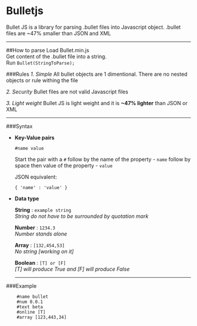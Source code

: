 Bulletjs
========

Bullet JS is a library for parsing .bullet files into Javascript object. .bullet files are ~47% smaller than JSON and XML
  *****
  
##How to parse
  Load Bullet.min.js<br>
  Get content of the .bullet file into a string.<br>
  Run `Bullet(StringToParse);`
  
###Rules
  *1. Simple*
  All bullet objects are 1 dimentional. There are no nested objects or rule withing the file


  *2. Security*
    Bullet files are not valid Javascript files
  
  
  *3. Light weight*
    Bullet JS is light weight and it is **~47% lighter** than JSON or XML
  *****
###Syntax
  - **Key-Value pairs**
    

        #name value

    Start the pair with a `#` follow by the name of the property - `name` follow by space then value of the property - `value`
    
    JSON equivalent:
        
        { 'name' : 'value' }
  - **Data type**
  
    **String** : `example string`
    <br> *String do not have to be surrounded by quotation mark*

    **Number** : `1234.3`
    <br> *Number stands alone*
    
    **Array** : `[132,454,53]`
    <br> *No string [working on it]*
    
    **Boolean** : `[T] or [F]`
    <br> *[T] will produce True and [F] will produce False*
    *****
###Example

        #name bullet
        #num 0.0.1
        #text beta
        #online [T]
        #array [123,443,34]
